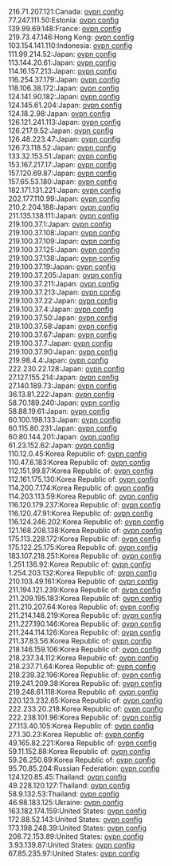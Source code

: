 216.71.207.121:Canada: [ovpn config](vpn/216_71_207_121.ovpn)  
77.247.111.50:Estonia: [ovpn config](vpn/77_247_111_50.ovpn)  
139.99.69.148:France: [ovpn config](vpn/139_99_69_148.ovpn)  
219.73.47.146:Hong Kong: [ovpn config](vpn/219_73_47_146.ovpn)  
103.154.141.110:Indonesia: [ovpn config](vpn/103_154_141_110.ovpn)  
111.99.214.52:Japan: [ovpn config](vpn/111_99_214_52.ovpn)  
113.144.20.61:Japan: [ovpn config](vpn/113_144_20_61.ovpn)  
114.16.157.213:Japan: [ovpn config](vpn/114_16_157_213.ovpn)  
116.254.37.179:Japan: [ovpn config](vpn/116_254_37_179.ovpn)  
118.106.38.172:Japan: [ovpn config](vpn/118_106_38_172.ovpn)  
124.141.90.182:Japan: [ovpn config](vpn/124_141_90_182.ovpn)  
124.145.61.204:Japan: [ovpn config](vpn/124_145_61_204.ovpn)  
124.18.2.98:Japan: [ovpn config](vpn/124_18_2_98.ovpn)  
126.121.241.113:Japan: [ovpn config](vpn/126_121_241_113.ovpn)  
126.217.9.52:Japan: [ovpn config](vpn/126_217_9_52.ovpn)  
126.48.223.47:Japan: [ovpn config](vpn/126_48_223_47.ovpn)  
126.73.118.52:Japan: [ovpn config](vpn/126_73_118_52.ovpn)  
133.32.153.51:Japan: [ovpn config](vpn/133_32_153_51.ovpn)  
153.167.217.17:Japan: [ovpn config](vpn/153_167_217_17.ovpn)  
157.120.69.87:Japan: [ovpn config](vpn/157_120_69_87.ovpn)  
157.65.53.180:Japan: [ovpn config](vpn/157_65_53_180.ovpn)  
182.171.131.221:Japan: [ovpn config](vpn/182_171_131_221.ovpn)  
202.177.110.99:Japan: [ovpn config](vpn/202_177_110_99.ovpn)  
210.2.204.188:Japan: [ovpn config](vpn/210_2_204_188.ovpn)  
211.135.138.111:Japan: [ovpn config](vpn/211_135_138_111.ovpn)  
219.100.37.1:Japan: [ovpn config](vpn/219_100_37_1.ovpn)  
219.100.37.108:Japan: [ovpn config](vpn/219_100_37_108.ovpn)  
219.100.37.109:Japan: [ovpn config](vpn/219_100_37_109.ovpn)  
219.100.37.125:Japan: [ovpn config](vpn/219_100_37_125.ovpn)  
219.100.37.138:Japan: [ovpn config](vpn/219_100_37_138.ovpn)  
219.100.37.19:Japan: [ovpn config](vpn/219_100_37_19.ovpn)  
219.100.37.205:Japan: [ovpn config](vpn/219_100_37_205.ovpn)  
219.100.37.211:Japan: [ovpn config](vpn/219_100_37_211.ovpn)  
219.100.37.213:Japan: [ovpn config](vpn/219_100_37_213.ovpn)  
219.100.37.22:Japan: [ovpn config](vpn/219_100_37_22.ovpn)  
219.100.37.4:Japan: [ovpn config](vpn/219_100_37_4.ovpn)  
219.100.37.50:Japan: [ovpn config](vpn/219_100_37_50.ovpn)  
219.100.37.58:Japan: [ovpn config](vpn/219_100_37_58.ovpn)  
219.100.37.67:Japan: [ovpn config](vpn/219_100_37_67.ovpn)  
219.100.37.7:Japan: [ovpn config](vpn/219_100_37_7.ovpn)  
219.100.37.90:Japan: [ovpn config](vpn/219_100_37_90.ovpn)  
219.98.4.4:Japan: [ovpn config](vpn/219_98_4_4.ovpn)  
222.230.22.128:Japan: [ovpn config](vpn/222_230_22_128.ovpn)  
27.127.155.214:Japan: [ovpn config](vpn/27_127_155_214.ovpn)  
27.140.189.73:Japan: [ovpn config](vpn/27_140_189_73.ovpn)  
36.13.81.222:Japan: [ovpn config](vpn/36_13_81_222.ovpn)  
58.70.189.240:Japan: [ovpn config](vpn/58_70_189_240.ovpn)  
58.88.19.61:Japan: [ovpn config](vpn/58_88_19_61.ovpn)  
60.100.198.133:Japan: [ovpn config](vpn/60_100_198_133.ovpn)  
60.115.80.231:Japan: [ovpn config](vpn/60_115_80_231.ovpn)  
60.80.144.201:Japan: [ovpn config](vpn/60_80_144_201.ovpn)  
61.23.152.62:Japan: [ovpn config](vpn/61_23_152_62.ovpn)  
110.12.0.45:Korea Republic of: [ovpn config](vpn/110_12_0_45.ovpn)  
110.47.6.183:Korea Republic of: [ovpn config](vpn/110_47_6_183.ovpn)  
112.151.99.87:Korea Republic of: [ovpn config](vpn/112_151_99_87.ovpn)  
112.161.175.130:Korea Republic of: [ovpn config](vpn/112_161_175_130.ovpn)  
114.200.7.174:Korea Republic of: [ovpn config](vpn/114_200_7_174.ovpn)  
114.203.113.59:Korea Republic of: [ovpn config](vpn/114_203_113_59.ovpn)  
116.120.179.237:Korea Republic of: [ovpn config](vpn/116_120_179_237.ovpn)  
116.120.47.91:Korea Republic of: [ovpn config](vpn/116_120_47_91.ovpn)  
116.124.246.202:Korea Republic of: [ovpn config](vpn/116_124_246_202.ovpn)  
121.168.208.138:Korea Republic of: [ovpn config](vpn/121_168_208_138.ovpn)  
175.113.228.172:Korea Republic of: [ovpn config](vpn/175_113_228_172.ovpn)  
175.122.25.175:Korea Republic of: [ovpn config](vpn/175_122_25_175.ovpn)  
183.107.218.251:Korea Republic of: [ovpn config](vpn/183_107_218_251.ovpn)  
1.251.136.92:Korea Republic of: [ovpn config](vpn/1_251_136_92.ovpn)  
1.254.203.132:Korea Republic of: [ovpn config](vpn/1_254_203_132.ovpn)  
210.103.49.161:Korea Republic of: [ovpn config](vpn/210_103_49_161.ovpn)  
211.194.121.239:Korea Republic of: [ovpn config](vpn/211_194_121_239.ovpn)  
211.209.195.183:Korea Republic of: [ovpn config](vpn/211_209_195_183.ovpn)  
211.210.207.64:Korea Republic of: [ovpn config](vpn/211_210_207_64.ovpn)  
211.214.148.219:Korea Republic of: [ovpn config](vpn/211_214_148_219.ovpn)  
211.227.190.146:Korea Republic of: [ovpn config](vpn/211_227_190_146.ovpn)  
211.244.114.126:Korea Republic of: [ovpn config](vpn/211_244_114_126.ovpn)  
211.37.83.56:Korea Republic of: [ovpn config](vpn/211_37_83_56.ovpn)  
218.146.159.106:Korea Republic of: [ovpn config](vpn/218_146_159_106.ovpn)  
218.237.34.112:Korea Republic of: [ovpn config](vpn/218_237_34_112.ovpn)  
218.237.71.64:Korea Republic of: [ovpn config](vpn/218_237_71_64.ovpn)  
218.239.32.196:Korea Republic of: [ovpn config](vpn/218_239_32_196.ovpn)  
219.241.209.38:Korea Republic of: [ovpn config](vpn/219_241_209_38.ovpn)  
219.248.61.118:Korea Republic of: [ovpn config](vpn/219_248_61_118.ovpn)  
220.123.232.65:Korea Republic of: [ovpn config](vpn/220_123_232_65.ovpn)  
222.233.20.218:Korea Republic of: [ovpn config](vpn/222_233_20_218.ovpn)  
222.238.101.96:Korea Republic of: [ovpn config](vpn/222_238_101_96.ovpn)  
27.113.40.105:Korea Republic of: [ovpn config](vpn/27_113_40_105.ovpn)  
27.1.30.23:Korea Republic of: [ovpn config](vpn/27_1_30_23.ovpn)  
49.165.82.221:Korea Republic of: [ovpn config](vpn/49_165_82_221.ovpn)  
59.11.152.88:Korea Republic of: [ovpn config](vpn/59_11_152_88.ovpn)  
59.26.250.69:Korea Republic of: [ovpn config](vpn/59_26_250_69.ovpn)  
95.70.85.204:Russian Federation: [ovpn config](vpn/95_70_85_204.ovpn)  
124.120.85.45:Thailand: [ovpn config](vpn/124_120_85_45.ovpn)  
49.228.120.127:Thailand: [ovpn config](vpn/49_228_120_127.ovpn)  
58.9.132.53:Thailand: [ovpn config](vpn/58_9_132_53.ovpn)  
46.98.183.125:Ukraine: [ovpn config](vpn/46_98_183_125.ovpn)  
163.182.174.159:United States: [ovpn config](vpn/163_182_174_159.ovpn)  
172.88.52.143:United States: [ovpn config](vpn/172_88_52_143.ovpn)  
173.198.248.39:United States: [ovpn config](vpn/173_198_248_39.ovpn)  
208.72.153.89:United States: [ovpn config](vpn/208_72_153_89.ovpn)  
3.93.139.87:United States: [ovpn config](vpn/3_93_139_87.ovpn)  
67.85.235.97:United States: [ovpn config](vpn/67_85_235_97.ovpn)  
